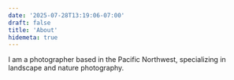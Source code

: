 ```yaml
---
date: '2025-07-28T13:19:06-07:00'
draft: false
title: 'About'
hidemeta: true
---
```

I am a photographer based in the Pacific Northwest, specializing in landscape and nature photography.
